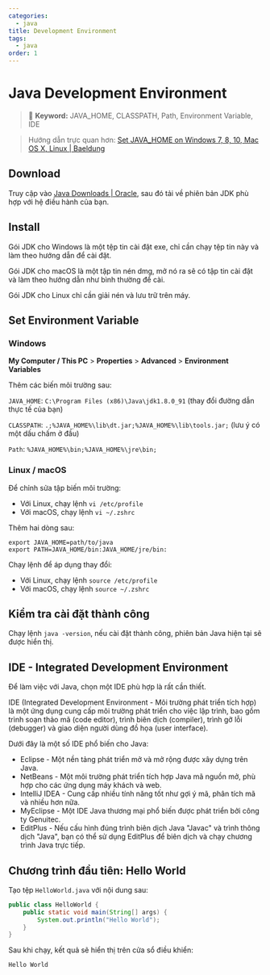 ```yaml
---
categories:
  - java
title: Development Environment
tags:
  - java
order: 1
---
```


# Java Development Environment

> 📌 **Keyword:** JAVA_HOME, CLASSPATH, Path, Environment Variable, IDE

> Hướng dẫn trực quan hơn: [Set JAVA\_HOME on Windows 7, 8, 10, Mac OS X, Linux | Baeldung](https://www.baeldung.com/java-home-on-windows-7-8-10-mac-os-x-linux)

## Download

Truy cập vào [Java Downloads | Oracle](https://www.oracle.com/java/technologies/downloads/#java8), sau đó tải về phiên bản JDK phù hợp với hệ điều hành của bạn.

## Install

Gói JDK cho Windows là một tệp tin cài đặt exe, chỉ cần chạy tệp tin này và làm theo hướng dẫn để cài đặt.

Gói JDK cho macOS là một tập tin nén dmg, mở nó ra sẽ có tập tin cài đặt và làm theo hướng dẫn như bình thường để cài.

Gói JDK cho Linux chỉ cần giải nén và lưu trữ trên máy.

## Set Environment Variable

### Windows

**My Computer / This PC** > **Properties** > **Advanced** > **Environment Variables**

Thêm các biến môi trường sau:

`JAVA_HOME`: `C:\Program Files (x86)\Java\jdk1.8.0_91` (thay đổi đường dẫn thực tế của bạn)

`CLASSPATH`: `.;%JAVA_HOME%\lib\dt.jar;%JAVA_HOME%\lib\tools.jar;` (lưu ý có một dấu chấm ở đầu)

`Path`: `%JAVA_HOME%\bin;%JAVA_HOME%\jre\bin;`

### Linux / macOS

Để chỉnh sửa tập biến môi trường:

- Với Linux, chạy lệnh `vi /etc/profile`
- Với macOS, chạy lệnh `vi ~/.zshrc`

Thêm hai dòng sau:

```shell
export JAVA_HOME=path/to/java
export PATH=JAVA_HOME/bin:JAVA_HOME/jre/bin:
```

Chạy lệnh để áp dụng thay đổi:

- Với Linux, chạy lệnh `source /etc/profile`
- Với macOS, chạy lệnh `source ~/.zshrc`

## Kiểm tra cài đặt thành công

Chạy lệnh `java -version`, nếu cài đặt thành công, phiên bản Java hiện tại sẽ được hiển thị.

## IDE - Integrated Development Environment

Để làm việc với Java, chọn một IDE phù hợp là rất cần thiết.

IDE (Integrated Development Environment - Môi trường phát triển tích hợp) là một ứng dụng cung cấp môi trường phát triển cho việc lập trình, bao gồm trình soạn thảo mã (code editor), trình biên dịch (compiler), trình gỡ lỗi (debugger) và giao diện người dùng đồ họa (user interface).

Dưới đây là một số IDE phổ biến cho Java:

- Eclipse - Một nền tảng phát triển mở và mở rộng được xây dựng trên Java.
- NetBeans - Một môi trường phát triển tích hợp Java mã nguồn mở, phù hợp cho các ứng dụng máy khách và web.
- IntelliJ IDEA - Cung cấp nhiều tính năng tốt như gợi ý mã, phân tích mã và nhiều hơn nữa.
- MyEclipse - Một IDE Java thương mại phổ biến được phát triển bởi công ty Genuitec.
- EditPlus - Nếu cấu hình đúng trình biên dịch Java "Javac" và trình thông dịch "Java", bạn có thể sử dụng EditPlus để biên dịch và chạy chương trình Java trực tiếp.

## Chương trình đầu tiên: Hello World

Tạo tệp `HelloWorld.java` với nội dung sau:

```java
public class HelloWorld {
    public static void main(String[] args) {
        System.out.println("Hello World");
    }
}
```

Sau khi chạy, kết quả sẽ hiển thị trên cửa sổ điều khiển:

```
Hello World
```

